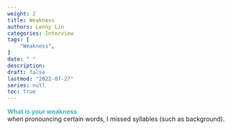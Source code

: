 ```yaml
---
weight: 2
title: Weakness
authors: Lenny Lin
categories: Interview
tags: [
    "Weakness",
]
date: " "
description: 
draft: false
lastmod: "2022-07-27"
series: null
toc: true
---
```




**<font color =#3fb5bd>What is your weakness</font>**  
when pronouncing certain words, I missed syllables (such as background).  